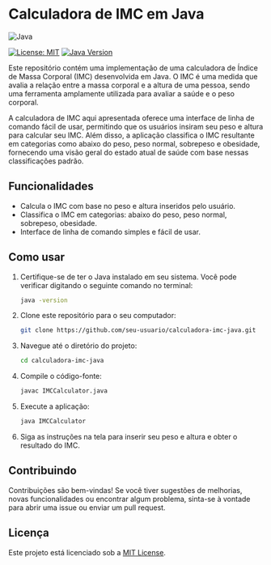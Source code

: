 # Calculadora de IMC em Java

![Java](https://img.shields.io/badge/java-%23ED8B00.svg?style=for-the-badge&logo=openjdk&logoColor=white)

[![License: MIT](https://img.shields.io/badge/License-MIT-yellow.svg)](https://opensource.org/licenses/MIT)
[![Java Version](https://img.shields.io/badge/Java-8%2B-blue)](https://www.java.com/)

Este repositório contém uma implementação de uma calculadora de Índice de Massa Corporal (IMC) desenvolvida em Java. O IMC é uma medida que avalia a relação entre a massa corporal e a altura de uma pessoa, sendo uma ferramenta amplamente utilizada para avaliar a saúde e o peso corporal.

A calculadora de IMC aqui apresentada oferece uma interface de linha de comando fácil de usar, permitindo que os usuários insiram seu peso e altura para calcular seu IMC. Além disso, a aplicação classifica o IMC resultante em categorias como abaixo do peso, peso normal, sobrepeso e obesidade, fornecendo uma visão geral do estado atual de saúde com base nessas classificações padrão.

## Funcionalidades

- Calcula o IMC com base no peso e altura inseridos pelo usuário.
- Classifica o IMC em categorias: abaixo do peso, peso normal, sobrepeso, obesidade.
- Interface de linha de comando simples e fácil de usar.

## Como usar

1. Certifique-se de ter o Java instalado em seu sistema. Você pode verificar digitando o seguinte comando no terminal:

    ```bash
    java -version
    ```

2. Clone este repositório para o seu computador:

    ```bash
    git clone https://github.com/seu-usuario/calculadora-imc-java.git
    ```

3. Navegue até o diretório do projeto:

    ```bash
    cd calculadora-imc-java
    ```

4. Compile o código-fonte:

    ```bash
    javac IMCCalculator.java
    ```

5. Execute a aplicação:

    ```bash
    java IMCCalculator
    ```

6. Siga as instruções na tela para inserir seu peso e altura e obter o resultado do IMC.

## Contribuindo

Contribuições são bem-vindas! Se você tiver sugestões de melhorias, novas funcionalidades ou encontrar algum problema, sinta-se à vontade para abrir uma issue ou enviar um pull request.

## Licença

Este projeto está licenciado sob a [MIT License](LICENSE).
